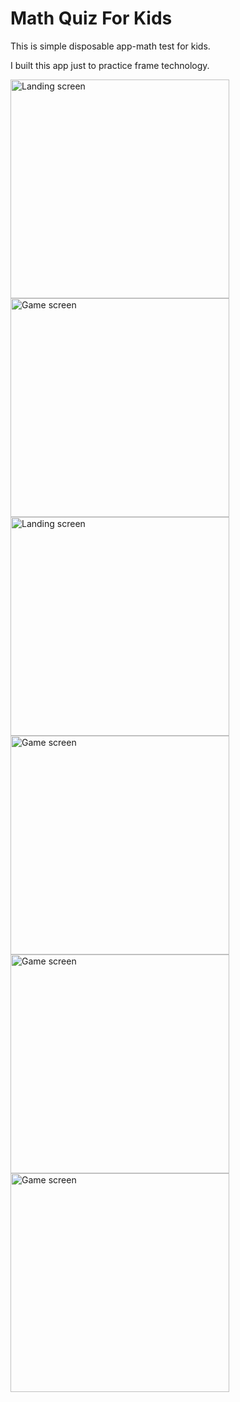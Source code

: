 # Math Quiz For Kids
This is simple disposable app-math test for kids.

I built this app just to practice frame technology.


<img  src="https://github.com/Picalfer/mathQuizForKids/blob/master/app/src/main/res/drawable/screen_landing.webp"  width="350" alt="Landing screen"/> <img  src="https://github.com/Picalfer/mathQuizForKids/blob/master/app/src/main/res/drawable/screen_quest.webp"  width="350" alt="Game screen"/>
<img  src="https://github.com/Picalfer/mathQuizForKids/blob/master/app/src/main/res/drawable/screen_do_quest.webp"  width="350" alt="Landing screen"/> <img  src="https://github.com/Picalfer/mathQuizForKids/blob/master/app/src/main/res/drawable/screen_correct_answer.webp"  width="350" alt="Game screen"/>
<img  src="https://github.com/Picalfer/mathQuizForKids/blob/master/app/src/main/res/drawable/screen_wrong_answer.webp"  width="350" alt="Game screen"/> <img  src="https://github.com/Picalfer/mathQuizForKids/blob/master/app/src/main/res/drawable/screen_result.webp"  width="350" alt="Game screen"/>
